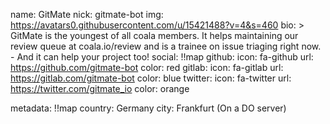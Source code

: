 name: GitMate
nick: gitmate-bot
img: https://avatars0.githubusercontent.com/u/15421488?v=4&s=460
bio: >
  GitMate is the youngest of all coala members. It helps maintaining our review
  queue at coala.io/review and is a trainee on issue triaging right now. - And
  it can help your project too!
social: !!map
  github:
    icon: fa-github
    url: https://github.com/gitmate-bot
    color: red
  gitlab:
    icon: fa-gitlab
    url: https://gitlab.com/gitmate-bot
    color: blue
  twitter:
    icon: fa-twitter
    url: https://twitter.com/gitmate_io
    color: orange

metadata: !!map
  country: Germany
  city: Frankfurt (On a DO server)
